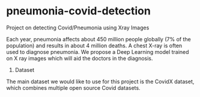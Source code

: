# pneumonia-covid-detection
Project on detecting Covid/Pneumonia using Xray Images

Each year, pneumonia affects about 450 million people globally (7% of the population) and results in about 4 million deaths. A chest X-ray is often used to diagnose pneumonia. 
We propose a Deep Learning model trained on X ray images which will aid the doctors in the diagnosis.

1. Dataset 

The main dataset we would like to use for this project is the CovidX dataset, which combines multiple open source Covid datasets.
